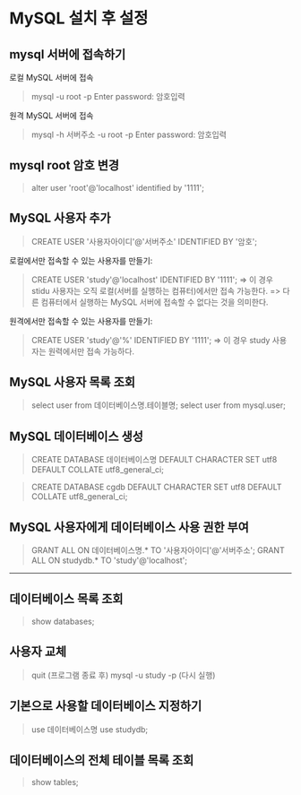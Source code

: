 
# MySQL 설치 후 설정

## mysql 서버에 접속하기
로컬 MySQL 서버에 접속
> mysql -u root -p
> Enter password: 암호입력

원격 MySQL 서버에 접속
> mysql -h 서버주소 -u root -p
> Enter password: 암호입력

## mysql root 암호 변경
> alter user 'root'@'localhost' identified by '1111';

## MySQL 사용자 추가
> CREATE USER '사용자아이디'@'서버주소' IDENTIFIED BY '암호';

로컬에서만 접속할 수 있는 사용자를 만들기:
> CREATE USER 'study'@'localhost' IDENTIFIED BY '1111';
  => 이 경우 stidu 사용자는 오직 로컬(서버를 실행하는 컴퓨터)에서만 접속 가능한다.
  => 다른 컴퓨터에서 실행하는 MySQL 서버에 접속할 수 없다는 것을 의미한다.

원격에서만 접속할 수 있는 사용자를 만들기:
> CREATE USER 'study'@'%' IDENTIFIED BY '1111';
  => 이 경우 study 사용자는 원력에서만 접속 가능하다.

## MySQL 사용자 목록 조회
> select user from 데이터베이스명.테이블명;
> select user from mysql.user;

## MySQL 데이터베이스 생성
> CREATE DATABASE 데이터베이스명
  DEFAULT CHARACTER SET utf8
  DEFAULT COLLATE utf8_general_ci;

> CREATE DATABASE cgdb
  DEFAULT CHARACTER SET utf8
  DEFAULT COLLATE utf8_general_ci;
  
## MySQL 사용자에게 데이터베이스 사용 권한 부여
> GRANT ALL ON 데이터베이스명.* TO '사용자아이디'@'서버주소';
> GRANT ALL ON studydb.* TO 'study'@'localhost';

------------------------------------------------------------------------

## 데이터베이스 목록 조회
> show databases;

## 사용자 교체
> quit    (프로그램 종료 후)
> mysql -u study -p   (다시 실행)

## 기본으로 사용할 데이터베이스 지정하기
> use 데이터베이스명
> use studydb;

## 데이터베이스의 전체 테이블 목록 조회
> show tables;

